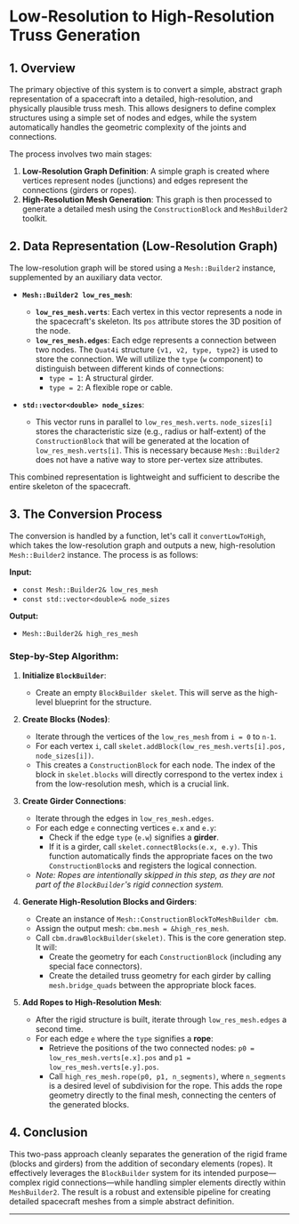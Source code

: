 # Low-Resolution to High-Resolution Truss Generation

## 1. Overview

The primary objective of this system is to convert a simple, abstract graph representation of a spacecraft into a detailed, high-resolution, and physically plausible truss mesh. This allows designers to define complex structures using a simple set of nodes and edges, while the system automatically handles the geometric complexity of the joints and connections.

The process involves two main stages:
1.  **Low-Resolution Graph Definition**: A simple graph is created where vertices represent nodes (junctions) and edges represent the connections (girders or ropes).
2.  **High-Resolution Mesh Generation**: This graph is then processed to generate a detailed mesh using the `ConstructionBlock` and `MeshBuilder2` toolkit.

## 2. Data Representation (Low-Resolution Graph)

The low-resolution graph will be stored using a `Mesh::Builder2` instance, supplemented by an auxiliary data vector.

-   **`Mesh::Builder2 low_res_mesh`**:
    -   **`low_res_mesh.verts`**: Each vertex in this vector represents a node in the spacecraft's skeleton. Its `pos` attribute stores the 3D position of the node.
    -   **`low_res_mesh.edges`**: Each edge represents a connection between two nodes. The `Quat4i` structure `{v1, v2, type, type2}` is used to store the connection. We will utilize the `type` (`w` component) to distinguish between different kinds of connections:
        -   `type = 1`: A structural girder.
        -   `type = 2`: A flexible rope or cable.

-   **`std::vector<double> node_sizes`**:
    -   This vector runs in parallel to `low_res_mesh.verts`. `node_sizes[i]` stores the characteristic size (e.g., radius or half-extent) of the `ConstructionBlock` that will be generated at the location of `low_res_mesh.verts[i]`. This is necessary because `Mesh::Builder2` does not have a native way to store per-vertex size attributes.

This combined representation is lightweight and sufficient to describe the entire skeleton of the spacecraft.

## 3. The Conversion Process

The conversion is handled by a function, let's call it `convertLowToHigh`, which takes the low-resolution graph and outputs a new, high-resolution `Mesh::Builder2` instance. The process is as follows:

**Input:**
-   `const Mesh::Builder2& low_res_mesh`
-   `const std::vector<double>& node_sizes`

**Output:**
-   `Mesh::Builder2& high_res_mesh`

### Step-by-Step Algorithm:

1.  **Initialize `BlockBuilder`**:
    -   Create an empty `BlockBuilder skelet`. This will serve as the high-level blueprint for the structure.

2.  **Create Blocks (Nodes)**:
    -   Iterate through the vertices of the `low_res_mesh` from `i = 0` to `n-1`.
    -   For each vertex `i`, call `skelet.addBlock(low_res_mesh.verts[i].pos, node_sizes[i])`.
    -   This creates a `ConstructionBlock` for each node. The index of the block in `skelet.blocks` will directly correspond to the vertex index `i` from the low-resolution mesh, which is a crucial link.

3.  **Create Girder Connections**:
    -   Iterate through the edges in `low_res_mesh.edges`.
    -   For each edge `e` connecting vertices `e.x` and `e.y`:
        -   Check if the edge `type` (`e.w`) signifies a **girder**.
        -   If it is a girder, call `skelet.connectBlocks(e.x, e.y)`. This function automatically finds the appropriate faces on the two `ConstructionBlock`s and registers the logical connection.
    -   *Note: Ropes are intentionally skipped in this step, as they are not part of the `BlockBuilder`'s rigid connection system.*

4.  **Generate High-Resolution Blocks and Girders**:
    -   Create an instance of `Mesh::ConstructionBlockToMeshBuilder cbm`.
    -   Assign the output mesh: `cbm.mesh = &high_res_mesh`.
    -   Call `cbm.drawBlockBuilder(skelet)`. This is the core generation step. It will:
        -   Create the geometry for each `ConstructionBlock` (including any special face connectors).
        -   Create the detailed truss geometry for each girder by calling `mesh.bridge_quads` between the appropriate block faces.

5.  **Add Ropes to High-Resolution Mesh**:
    -   After the rigid structure is built, iterate through `low_res_mesh.edges` a second time.
    -   For each edge `e` where the `type` signifies a **rope**:
        -   Retrieve the positions of the two connected nodes: `p0 = low_res_mesh.verts[e.x].pos` and `p1 = low_res_mesh.verts[e.y].pos`.
        -   Call `high_res_mesh.rope(p0, p1, n_segments)`, where `n_segments` is a desired level of subdivision for the rope. This adds the rope geometry directly to the final mesh, connecting the centers of the generated blocks.

## 4. Conclusion

This two-pass approach cleanly separates the generation of the rigid frame (blocks and girders) from the addition of secondary elements (ropes). It effectively leverages the `BlockBuilder` system for its intended purpose—complex rigid connections—while handling simpler elements directly within `MeshBuilder2`. The result is a robust and extensible pipeline for creating detailed spacecraft meshes from a simple abstract definition.

---